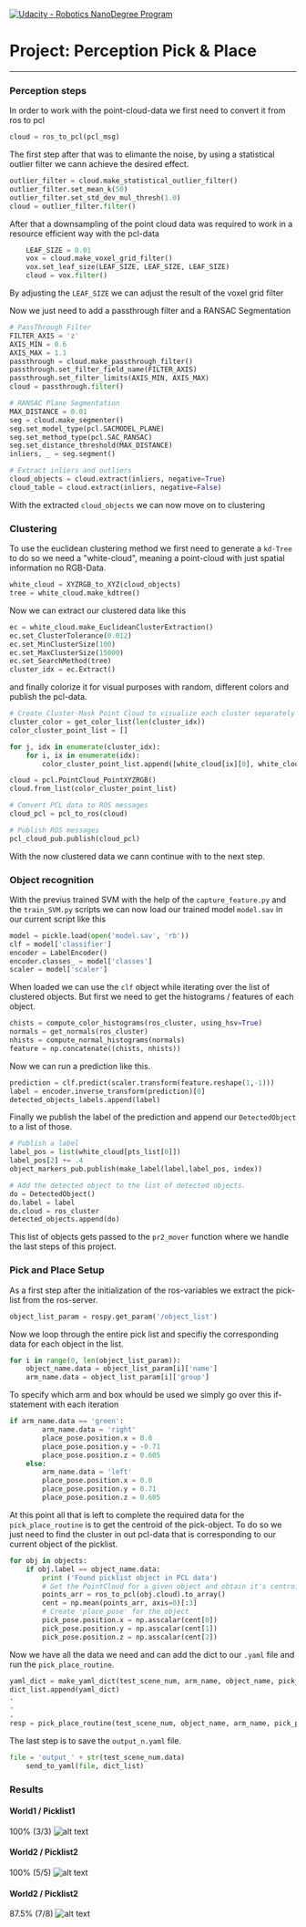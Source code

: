 [![Udacity - Robotics NanoDegree Program](https://s3-us-west-1.amazonaws.com/udacity-robotics/Extra+Images/RoboND_flag.png)](https://www.udacity.com/robotics)
#  Project: Perception Pick & Place
---
[//]: # (Image References)
[image1]: ./pics/pl1.png
[image2]: ./pics/pl2.png
[image3]: ./pics/pl3.png


### Perception steps
In order to work with the point-cloud-data we first need to convert it from ros to pcl
```python 
cloud = ros_to_pcl(pcl_msg)
```
The first step after that was to elimante the noise, by using a statistical outlier filter we cann achieve the desired effect.
```python 
outlier_filter = cloud.make_statistical_outlier_filter()
outlier_filter.set_mean_k(50)
outlier_filter.set_std_dev_mul_thresh(1.0)
cloud = outlier_filter.filter()
```
After that a downsampling of the point cloud data was required to work in a resource efficient way with the pcl-data
```python 
    LEAF_SIZE = 0.01
    vox = cloud.make_voxel_grid_filter()
    vox.set_leaf_size(LEAF_SIZE, LEAF_SIZE, LEAF_SIZE)
    cloud = vox.filter()
```
By adjusting the `LEAF_SIZE` we can adjust the result of the voxel grid filter

Now we just need to add a passthrough filter and a RANSAC Segmentation

```python
# PassThrough Filter
FILTER_AXIS = 'z'
AXIS_MIN = 0.6
AXIS_MAX = 1.1
passthrough = cloud.make_passthrough_filter()
passthrough.set_filter_field_name(FILTER_AXIS)
passthrough.set_filter_limits(AXIS_MIN, AXIS_MAX)
cloud = passthrough.filter()

# RANSAC Plane Segmentation
MAX_DISTANCE = 0.01
seg = cloud.make_segmenter()
seg.set_model_type(pcl.SACMODEL_PLANE)
seg.set_method_type(pcl.SAC_RANSAC)
seg.set_distance_threshold(MAX_DISTANCE)
inliers, _ = seg.segment()

# Extract inliers and outliers
cloud_objects = cloud.extract(inliers, negative=True)
cloud_table = cloud.extract(inliers, negative=False)
```
With the extracted `cloud_objects` we can now move on to clustering

### Clustering
To use the euclidean clustering method we first need to generate a `kd-Tree` to do so we need a "white-cloud", meaning a point-cloud with just spatial information no RGB-Data.
```python
white_cloud = XYZRGB_to_XYZ(cloud_objects)
tree = white_cloud.make_kdtree()
```
Now we can extract our clustered data like this
```python
ec = white_cloud.make_EuclideanClusterExtraction()
ec.set_ClusterTolerance(0.012)
ec.set_MinClusterSize(100)
ec.set_MaxClusterSize(15000)
ec.set_SearchMethod(tree)
cluster_idx = ec.Extract()
```
and finally colorize it for visual purposes with random, different colors and publish the pcl-data.
```python
# Create Cluster-Mask Point Cloud to visualize each cluster separately
cluster_color = get_color_list(len(cluster_idx))
color_cluster_point_list = []

for j, idx in enumerate(cluster_idx):
    for i, ix in enumerate(idx):
        color_cluster_point_list.append([white_cloud[ix][0], white_cloud[ix][1], white_cloud[ix][2],rgb_to_float(cluster_color[j])]) 

cloud = pcl.PointCloud_PointXYZRGB()
cloud.from_list(color_cluster_point_list)

# Convert PCL data to ROS messages
cloud_pcl = pcl_to_ros(cloud)

# Publish ROS messages
pcl_cloud_pub.publish(cloud_pcl)
```
With the now clustered data we cann continue with to the next step.

### Object recognition
With the previus trained SVM with the help of the `capture_feature.py` and the `train_SVM.py` scripts we can now load our trained model `model.sav` in our current script like this
```python
model = pickle.load(open('model.sav', 'rb'))
clf = model['classifier']
encoder = LabelEncoder()
encoder.classes_ = model['classes']
scaler = model['scaler']
```
When loaded we can use the `clf` object while iterating over the list of clustered objects.
But first we need to get the histograms / features of each object.
```python
chists = compute_color_histograms(ros_cluster, using_hsv=True)
normals = get_normals(ros_cluster)
nhists = compute_normal_histograms(normals)
feature = np.concatenate((chists, nhists))
```
Now we can run a prediction like this.
```python
prediction = clf.predict(scaler.transform(feature.reshape(1,-1)))
label = encoder.inverse_transform(prediction)[0]
detected_objects_labels.append(label)
```
Finally we publish the label of the prediction and append our `DetectedObject` to a list of those.
```python
# Publish a label
label_pos = list(white_cloud[pts_list[0]])
label_pos[2] += .4
object_markers_pub.publish(make_label(label,label_pos, index))

# Add the detected object to the list of detected objects.
do = DetectedObject()
do.label = label
do.cloud = ros_cluster
detected_objects.append(do)
```
This list of objects gets passed to the `pr2_mover` function where we handle the last steps of this project.

### Pick and Place Setup
As a first step after the initialization of the ros-variables we extract the pick-list from the ros-server.
```python
object_list_param = rospy.get_param('/object_list')
```
Now we loop through the entire pick list and specifiy the corresponding data for each object in the list.
```python
for i in range(0, len(object_list_param)):
	object_name.data = object_list_param[i]['name']
	arm_name.data = object_list_param[i]['group']    
```
To specify which arm and box whould be used we simply go over this if-statement with each iteration
```python
if arm_name.data == 'green':
        arm_name.data = 'right'
        place_pose.position.x = 0.0
        place_pose.position.y = -0.71
        place_pose.position.z = 0.605
    else:
        arm_name.data = 'left'  
        place_pose.position.x = 0.0
        place_pose.position.y = 0.71
        place_pose.position.z = 0.605
```
At this point all that is left to complete the required data for the `pick_place_routine` is to get the centroid of the pick-object. To do so we just need to find the cluster in out pcl-data that is corresponding to our current object of the picklist.
```python
for obj in objects:
    if obj.label == object_name.data:
        print ('Found picklist object in PCL data')
        # Get the PointCloud for a given object and obtain it's centroid
        points_arr = ros_to_pcl(obj.cloud).to_array()
        cent = np.mean(points_arr, axis=0)[:3]
        # Create 'place_pose' for the object
        pick_pose.position.x = np.asscalar(cent[0])
        pick_pose.position.y = np.asscalar(cent[1])
        pick_pose.position.z = np.asscalar(cent[2])
```
Now we have all the data we need and can add the dict to our `.yaml` file and run the `pick_place_routine`.
```python
yaml_dict = make_yaml_dict(test_scene_num, arm_name, object_name, pick_pose, place_pose)
dict_list.append(yaml_dict)
.
.
.
resp = pick_place_routine(test_scene_num, object_name, arm_name, pick_pose, place_pose)
```
The last step is to save the `output_n.yaml` file.
```python
file = 'output_' + str(test_scene_num.data)
    send_to_yaml(file, dict_list)
```

### Results
#### World1 / Picklist1
100% (3/3)
![alt text][image1]

#### World2 / Picklist2
100% (5/5)
![alt text][image2]

#### World2 / Picklist2
87.5% (7/8)
![alt text][image3]




